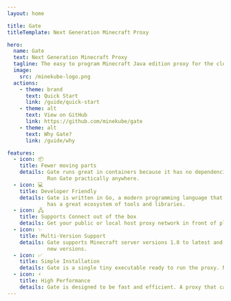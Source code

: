 ```yaml
---
layout: home

title: Gate
titleTemplate: Next Generation Minecraft Proxy

hero:
  name: Gate
  text: Next Generation Minecraft Proxy
  tagline: The easy to program Minecraft Java edition proxy for the cloud native era written in Go
  image:
    src: /minekube-logo.png
  actions:
    - theme: brand
      text: Quick Start
      link: /guide/quick-start
    - theme: alt
      text: View on GitHub
      link: https://github.com/minekube/gate
    - theme: alt
      text: Why Gate?
      link: /guide/why

features:
  - icon: 📦
    title: Fewer moving parts
    details: Gate runs great in containers because it has no dependencies—not even libc.
             Run Gate practically anywhere.
  - icon: 💻
    title: Developer Friendly
    details: Gate is written in Go, a modern programming language that is easy to learn and
             has a great ecosystem of tools and libraries.
  - icon: 🖧
    title: Supports Connect out of the box
    details: Get your public or local host proxy network in front of players with organic traffic.
  - icon: ✨️
    title: Multi-Version Support
    details: Gate supports Minecraft server versions 1.8 to latest and is constantly updated to support
             new versions.
  - icon: ✅
    title: Simple Installation
    details: Gate is a single tiny executable ready to run the proxy. No Java runtime needed!
  - icon: ⚡️
    title: High Performance
    details: Gate is designed to be fast and efficient. A proxy that can handle thousands of players with ease. 
---
```

